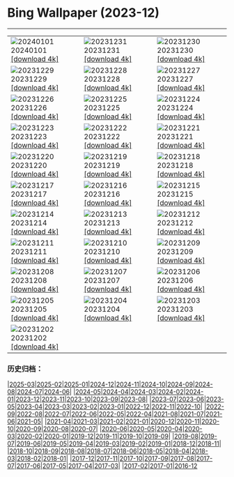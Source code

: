 # Bing Wallpaper (2023-12)
**************

<table><tr><td><img class="wallpaper" src="https://www.bing.com/th?id=OHR.SleepingFox_EN-IN4256691389_1920x1080.jpg" alt="20240101"> 20240101 <a class="wallpaper_link" href="https://www.bing.com/th?id=OHR.SleepingFox_EN-IN4256691389_UHD.jpg">[download 4k]</a></td><td><img class="wallpaper" src="https://www.bing.com/th?id=OHR.ThailandNewYears_EN-IN4004784311_1920x1080.jpg" alt="20231231"> 20231231 <a class="wallpaper_link" href="https://www.bing.com/th?id=OHR.ThailandNewYears_EN-IN4004784311_UHD.jpg">[download 4k]</a></td><td><img class="wallpaper" src="https://www.bing.com/th?id=OHR.TadamiWinter_EN-IN3654080004_1920x1080.jpg" alt="20231230"> 20231230 <a class="wallpaper_link" href="https://www.bing.com/th?id=OHR.TadamiWinter_EN-IN3654080004_UHD.jpg">[download 4k]</a></td></tr><tr><td><img class="wallpaper" src="https://www.bing.com/th?id=OHR.BlueAmsterdam_EN-IN3729532166_1920x1080.jpg" alt="20231229"> 20231229 <a class="wallpaper_link" href="https://www.bing.com/th?id=OHR.BlueAmsterdam_EN-IN3729532166_UHD.jpg">[download 4k]</a></td><td><img class="wallpaper" src="https://www.bing.com/th?id=OHR.GreenlandHumpback_EN-IN1483671844_1920x1080.jpg" alt="20231228"> 20231228 <a class="wallpaper_link" href="https://www.bing.com/th?id=OHR.GreenlandHumpback_EN-IN1483671844_UHD.jpg">[download 4k]</a></td><td><img class="wallpaper" src="https://www.bing.com/th?id=OHR.KirkjufellAurora_EN-IN0930050121_1920x1080.jpg" alt="20231227"> 20231227 <a class="wallpaper_link" href="https://www.bing.com/th?id=OHR.KirkjufellAurora_EN-IN0930050121_UHD.jpg">[download 4k]</a></td></tr><tr><td><img class="wallpaper" src="https://www.bing.com/th?id=OHR.SanchiStupaMP_EN-IN0719147985_1920x1080.jpg" alt="20231226"> 20231226 <a class="wallpaper_link" href="https://www.bing.com/th?id=OHR.SanchiStupaMP_EN-IN0719147985_UHD.jpg">[download 4k]</a></td><td><img class="wallpaper" src="https://www.bing.com/th?id=OHR.CaribouChristmas_EN-IN0496241827_1920x1080.jpg" alt="20231225"> 20231225 <a class="wallpaper_link" href="https://www.bing.com/th?id=OHR.CaribouChristmas_EN-IN0496241827_UHD.jpg">[download 4k]</a></td><td><img class="wallpaper" src="https://www.bing.com/th?id=OHR.EstoniaXmasEve_EN-IN6293418304_1920x1080.jpg" alt="20231224"> 20231224 <a class="wallpaper_link" href="https://www.bing.com/th?id=OHR.EstoniaXmasEve_EN-IN6293418304_UHD.jpg">[download 4k]</a></td></tr><tr><td><img class="wallpaper" src="https://www.bing.com/th?id=OHR.FestivusPenguins_EN-IN5922835342_1920x1080.jpg" alt="20231223"> 20231223 <a class="wallpaper_link" href="https://www.bing.com/th?id=OHR.FestivusPenguins_EN-IN5922835342_UHD.jpg">[download 4k]</a></td><td><img class="wallpaper" src="https://www.bing.com/th?id=OHR.RedFortDelhi_EN-IN3982983147_1920x1080.jpg" alt="20231222"> 20231222 <a class="wallpaper_link" href="https://www.bing.com/th?id=OHR.RedFortDelhi_EN-IN3982983147_UHD.jpg">[download 4k]</a></td><td><img class="wallpaper" src="https://www.bing.com/th?id=OHR.LjubljanaLights_EN-IN3699052507_1920x1080.jpg" alt="20231221"> 20231221 <a class="wallpaper_link" href="https://www.bing.com/th?id=OHR.LjubljanaLights_EN-IN3699052507_UHD.jpg">[download 4k]</a></td></tr><tr><td><img class="wallpaper" src="https://www.bing.com/th?id=OHR.ValGardenaItaly_EN-IN2770254332_1920x1080.jpg" alt="20231220"> 20231220 <a class="wallpaper_link" href="https://www.bing.com/th?id=OHR.ValGardenaItaly_EN-IN2770254332_UHD.jpg">[download 4k]</a></td><td><img class="wallpaper" src="https://www.bing.com/th?id=OHR.WarsawChristmas_EN-IN2544599667_1920x1080.jpg" alt="20231219"> 20231219 <a class="wallpaper_link" href="https://www.bing.com/th?id=OHR.WarsawChristmas_EN-IN2544599667_UHD.jpg">[download 4k]</a></td><td><img class="wallpaper" src="https://www.bing.com/th?id=OHR.CapitolReefSnow_EN-IN2337695579_1920x1080.jpg" alt="20231218"> 20231218 <a class="wallpaper_link" href="https://www.bing.com/th?id=OHR.CapitolReefSnow_EN-IN2337695579_UHD.jpg">[download 4k]</a></td></tr><tr><td><img class="wallpaper" src="https://www.bing.com/th?id=OHR.WinterWaxwings_EN-IN2074933322_1920x1080.jpg" alt="20231217"> 20231217 <a class="wallpaper_link" href="https://www.bing.com/th?id=OHR.WinterWaxwings_EN-IN2074933322_UHD.jpg">[download 4k]</a></td><td><img class="wallpaper" src="https://www.bing.com/th?id=OHR.GrandPlaceXmas_EN-IN1825701636_1920x1080.jpg" alt="20231216"> 20231216 <a class="wallpaper_link" href="https://www.bing.com/th?id=OHR.GrandPlaceXmas_EN-IN1825701636_UHD.jpg">[download 4k]</a></td><td><img class="wallpaper" src="https://www.bing.com/th?id=OHR.SantaPark_EN-IN0838447771_1920x1080.jpg" alt="20231215"> 20231215 <a class="wallpaper_link" href="https://www.bing.com/th?id=OHR.SantaPark_EN-IN0838447771_UHD.jpg">[download 4k]</a></td></tr><tr><td><img class="wallpaper" src="https://www.bing.com/th?id=OHR.BorealOwl_EN-IN2428329798_1920x1080.jpg" alt="20231214"> 20231214 <a class="wallpaper_link" href="https://www.bing.com/th?id=OHR.BorealOwl_EN-IN2428329798_UHD.jpg">[download 4k]</a></td><td><img class="wallpaper" src="https://www.bing.com/th?id=OHR.LofotenRorbu_EN-IN2344556168_1920x1080.jpg" alt="20231213"> 20231213 <a class="wallpaper_link" href="https://www.bing.com/th?id=OHR.LofotenRorbu_EN-IN2344556168_UHD.jpg">[download 4k]</a></td><td><img class="wallpaper" src="https://www.bing.com/th?id=OHR.Poinsettia_EN-IN2286227046_1920x1080.jpg" alt="20231212"> 20231212 <a class="wallpaper_link" href="https://www.bing.com/th?id=OHR.Poinsettia_EN-IN2286227046_UHD.jpg">[download 4k]</a></td></tr><tr><td><img class="wallpaper" src="https://www.bing.com/th?id=OHR.MountainDayChina_EN-IN2198461233_1920x1080.jpg" alt="20231211"> 20231211 <a class="wallpaper_link" href="https://www.bing.com/th?id=OHR.MountainDayChina_EN-IN2198461233_UHD.jpg">[download 4k]</a></td><td><img class="wallpaper" src="https://www.bing.com/th?id=OHR.SaharaDunes_EN-IN6130690163_1920x1080.jpg" alt="20231210"> 20231210 <a class="wallpaper_link" href="https://www.bing.com/th?id=OHR.SaharaDunes_EN-IN6130690163_UHD.jpg">[download 4k]</a></td><td><img class="wallpaper" src="https://www.bing.com/th?id=OHR.IndiaGate_EN-IN7190380885_1920x1080.jpg" alt="20231209"> 20231209 <a class="wallpaper_link" href="https://www.bing.com/th?id=OHR.IndiaGate_EN-IN7190380885_UHD.jpg">[download 4k]</a></td></tr><tr><td><img class="wallpaper" src="https://www.bing.com/th?id=OHR.JerseyIsland_EN-IN9636725530_1920x1080.jpg" alt="20231208"> 20231208 <a class="wallpaper_link" href="https://www.bing.com/th?id=OHR.JerseyIsland_EN-IN9636725530_UHD.jpg">[download 4k]</a></td><td><img class="wallpaper" src="https://www.bing.com/th?id=OHR.GrandCanyonVerdon_EN-IN1889492687_1920x1080.jpg" alt="20231207"> 20231207 <a class="wallpaper_link" href="https://www.bing.com/th?id=OHR.GrandCanyonVerdon_EN-IN1889492687_UHD.jpg">[download 4k]</a></td><td><img class="wallpaper" src="https://www.bing.com/th?id=OHR.PalolemGoa_EN-IN1818092671_1920x1080.jpg" alt="20231206"> 20231206 <a class="wallpaper_link" href="https://www.bing.com/th?id=OHR.PalolemGoa_EN-IN1818092671_UHD.jpg">[download 4k]</a></td></tr><tr><td><img class="wallpaper" src="https://www.bing.com/th?id=OHR.AlpsCastles_EN-IN1720960592_1920x1080.jpg" alt="20231205"> 20231205 <a class="wallpaper_link" href="https://www.bing.com/th?id=OHR.AlpsCastles_EN-IN1720960592_UHD.jpg">[download 4k]</a></td><td><img class="wallpaper" src="https://www.bing.com/th?id=OHR.CheetahDay_EN-IN5126882099_1920x1080.jpg" alt="20231204"> 20231204 <a class="wallpaper_link" href="https://www.bing.com/th?id=OHR.CheetahDay_EN-IN5126882099_UHD.jpg">[download 4k]</a></td><td><img class="wallpaper" src="https://www.bing.com/th?id=OHR.VermilionCliffs_EN-IN1505932346_1920x1080.jpg" alt="20231203"> 20231203 <a class="wallpaper_link" href="https://www.bing.com/th?id=OHR.VermilionCliffs_EN-IN1505932346_UHD.jpg">[download 4k]</a></td></tr><tr><td><img class="wallpaper" src="https://www.bing.com/th?id=OHR.AngkorPark_EN-IN1399731059_1920x1080.jpg" alt="20231202"> 20231202 <a class="wallpaper_link" href="https://www.bing.com/th?id=OHR.AngkorPark_EN-IN1399731059_UHD.jpg">[download 4k]</a></td><td></td><td></td></tr></table>

### 历史归档：

|[2025-03](/../2025-03/2025-03.md)|[2025-02](/../2025-02/2025-02.md)|[2025-01](/../2025-01/2025-01.md)|[2024-12](/../2024-12/2024-12.md)|[2024-11](/../2024-11/2024-11.md)|[2024-10](/../2024-10/2024-10.md)|[2024-09](/../2024-09/2024-09.md)|[2024-08](/../2024-08/2024-08.md)|[2024-07](/../2024-07/2024-07.md)|[2024-06](/../2024-06/2024-06.md)|
|[2024-05](/../2024-05/2024-05.md)|[2024-04](/../2024-04/2024-04.md)|[2024-03](/../2024-03/2024-03.md)|[2024-02](/../2024-02/2024-02.md)|[2024-01](/../2024-01/2024-01.md)|[2023-12](/2023-12.md)|[2023-11](/../2023-11/2023-11.md)|[2023-10](/../2023-10/2023-10.md)|[2023-09](/../2023-09/2023-09.md)|[2023-08](/../2023-08/2023-08.md)|
|[2023-07](/../2023-07/2023-07.md)|[2023-06](/../2023-06/2023-06.md)|[2023-05](/../2023-05/2023-05.md)|[2023-04](/../2023-04/2023-04.md)|[2023-03](/../2023-03/2023-03.md)|[2023-02](/../2023-02/2023-02.md)|[2023-01](/../2023-01/2023-01.md)|[2022-12](/../2022-12/2022-12.md)|[2022-11](/../2022-11/2022-11.md)|[2022-10](/../2022-10/2022-10.md)|
|[2022-09](/../2022-09/2022-09.md)|[2022-08](/../2022-08/2022-08.md)|[2022-07](/../2022-07/2022-07.md)|[2022-06](/../2022-06/2022-06.md)|[2022-05](/../2022-05/2022-05.md)|[2022-04](/../2022-04/2022-04.md)|[2021-08](/../2021-08/2021-08.md)|[2021-07](/../2021-07/2021-07.md)|[2021-06](/../2021-06/2021-06.md)|[2021-05](/../2021-05/2021-05.md)|
|[2021-04](/../2021-04/2021-04.md)|[2021-03](/../2021-03/2021-03.md)|[2021-02](/../2021-02/2021-02.md)|[2021-01](/../2021-01/2021-01.md)|[2020-12](/../2020-12/2020-12.md)|[2020-11](/../2020-11/2020-11.md)|[2020-10](/../2020-10/2020-10.md)|[2020-09](/../2020-09/2020-09.md)|[2020-08](/../2020-08/2020-08.md)|[2020-07](/../2020-07/2020-07.md)|
|[2020-06](/../2020-06/2020-06.md)|[2020-05](/../2020-05/2020-05.md)|[2020-04](/../2020-04/2020-04.md)|[2020-03](/../2020-03/2020-03.md)|[2020-02](/../2020-02/2020-02.md)|[2020-01](/../2020-01/2020-01.md)|[2019-12](/../2019-12/2019-12.md)|[2019-11](/../2019-11/2019-11.md)|[2019-10](/../2019-10/2019-10.md)|[2019-09](/../2019-09/2019-09.md)|
|[2019-08](/../2019-08/2019-08.md)|[2019-07](/../2019-07/2019-07.md)|[2019-06](/../2019-06/2019-06.md)|[2019-05](/../2019-05/2019-05.md)|[2019-04](/../2019-04/2019-04.md)|[2019-03](/../2019-03/2019-03.md)|[2019-02](/../2019-02/2019-02.md)|[2019-01](/../2019-01/2019-01.md)|[2018-12](/../2018-12/2018-12.md)|[2018-11](/../2018-11/2018-11.md)|
|[2018-10](/../2018-10/2018-10.md)|[2018-09](/../2018-09/2018-09.md)|[2018-08](/../2018-08/2018-08.md)|[2018-07](/../2018-07/2018-07.md)|[2018-06](/../2018-06/2018-06.md)|[2018-05](/../2018-05/2018-05.md)|[2018-04](/../2018-04/2018-04.md)|[2018-03](/../2018-03/2018-03.md)|[2018-02](/../2018-02/2018-02.md)|[2018-01](/../2018-01/2018-01.md)|
|[2017-12](/../2017-12/2017-12.md)|[2017-11](/../2017-11/2017-11.md)|[2017-10](/../2017-10/2017-10.md)|[2017-09](/../2017-09/2017-09.md)|[2017-08](/../2017-08/2017-08.md)|[2017-07](/../2017-07/2017-07.md)|[2017-06](/../2017-06/2017-06.md)|[2017-05](/../2017-05/2017-05.md)|[2017-04](/../2017-04/2017-04.md)|[2017-03](/../2017-03/2017-03.md)|
|[2017-02](/../2017-02/2017-02.md)|[2017-01](/../2017-01/2017-01.md)|[2016-12](/../2016-12/2016-12.md)